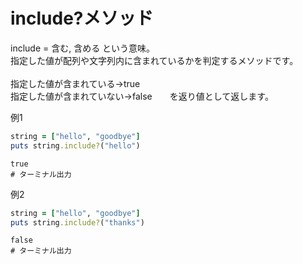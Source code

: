 # include?メソッド
include = 含む, 含める という意味。<br>
指定した値が配列や文字列内に含まれているかを判定するメソッドです。<br><br>
指定した値が含まれている→true<br>
指定した値が含まれていない→false　　を返り値として返します。<br>

例1
```ruby
string = ["hello", "goodbye"]
puts string.include?("hello")
```

```
true
# ターミナル出力
```
例2
```ruby
string = ["hello", "goodbye"]
puts string.include?("thanks")
```

```
false
# ターミナル出力
```
